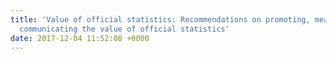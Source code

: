 ```yaml
---
title: 'Value of official statistics: Recommendations on promoting, measuring and
  communicating the value of official statistics'
date: 2017-12-04 11:52:08 +0000
---
```

